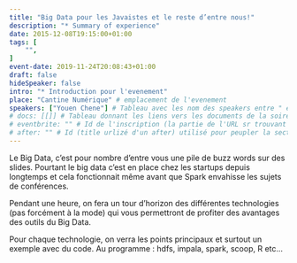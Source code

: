 ```yaml
---
title: "Big Data pour les Javaistes et le reste d’entre nous!"
description: "* Summary of experience"
date: 2015-12-08T19:15:00+01:00
tags: [
    "",
]
event-date: 2019-11-24T20:08:43+01:00
draft: false
hideSpeaker: false
intro: "* Introduction pour l'evenement"
place: "Cantine Numérique" # emplacement de l'evenement
speakers: ["Youen Chene"] # Tableau avec les nom des speakers entre " et séparé par des , et doit être identique au titre du speaker enregistré !
# docs: [[]] # Tableau donnant les liens vers les documents de la soirée hors affiche - exemple : [["L'inauguration","http://toursjug.cloud.xwiki.com/xwiki/bin/download/Meetings/20080409/InaugurationToursJUG.pdf"], ["Unitils et Selenium","Unitils-Selenium.pdf"]]
# eventbrite: "" # Id de l'inscription (la partie de l'URL sr trouvant après https://www.eventbrite.fr/e/ )
# after: "" # Id (title urlizé d'un after) utilisé pour peupler la section after d'un evvent (exemple : apside-after-01)
---
```


Le Big Data, c’est pour nombre d’entre vous une pile de buzz words sur des slides. Pourtant le big data c’est en place chez les startups depuis longtemps et cela fonctionnait même avant que Spark envahisse les sujets de conférences.

Pendant une heure, on fera un tour d’horizon des différentes technologies (pas forcément à la mode) qui vous permettront de profiter des avantages des outils du Big Data.

Pour chaque technologie, on verra les points principaux et surtout un exemple avec du code. Au programme : hdfs, impala, spark, scoop, R etc...